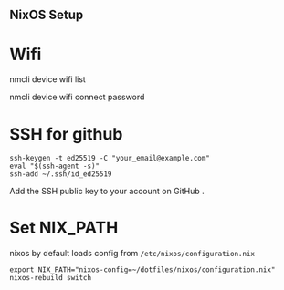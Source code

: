 NixOS Setup
---

# Wifi

nmcli device wifi list

nmcli device wifi connect <SSID> password <password>

# SSH for github

```
ssh-keygen -t ed25519 -C "your_email@example.com"
eval "$(ssh-agent -s)"
ssh-add ~/.ssh/id_ed25519
```

Add the SSH public key to your account on GitHub .

# Set NIX_PATH

nixos by default loads config from `/etc/nixos/configuration.nix`

```
export NIX_PATH="nixos-config=~/dotfiles/nixos/configuration.nix"
nixos-rebuild switch
```
